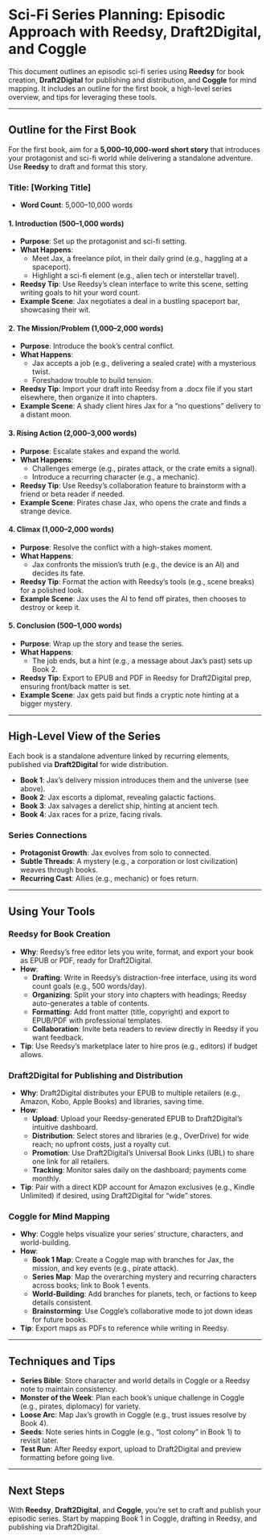 # Sci-Fi Series Planning: Episodic Approach with Reedsy, Draft2Digital, and Coggle

This document outlines an episodic sci-fi series using **Reedsy** for book creation, **Draft2Digital** for publishing and distribution, and **Coggle** for mind mapping. It includes an outline for the first book, a high-level series overview, and tips for leveraging these tools.

---

## Outline for the First Book

For the first book, aim for a **5,000–10,000-word short story** that introduces your protagonist and sci-fi world while delivering a standalone adventure. Use **Reedsy** to draft and format this story.

### **Title: [Working Title]**
- **Word Count**: 5,000–10,000 words

#### **1. Introduction (500–1,000 words)**
- **Purpose**: Set up the protagonist and sci-fi setting.
- **What Happens**:
  - Meet Jax, a freelance pilot, in their daily grind (e.g., haggling at a spaceport).
  - Highlight a sci-fi element (e.g., alien tech or interstellar travel).
- **Reedsy Tip**: Use Reedsy’s clean interface to write this scene, setting writing goals to hit your word count.
- **Example Scene**: Jax negotiates a deal in a bustling spaceport bar, showcasing their wit.

#### **2. The Mission/Problem (1,000–2,000 words)**
- **Purpose**: Introduce the book’s central conflict.
- **What Happens**:
  - Jax accepts a job (e.g., delivering a sealed crate) with a mysterious twist.
  - Foreshadow trouble to build tension.
- **Reedsy Tip**: Import your draft into Reedsy from a .docx file if you start elsewhere, then organize it into chapters.
- **Example Scene**: A shady client hires Jax for a “no questions” delivery to a distant moon.

#### **3. Rising Action (2,000–3,000 words)**
- **Purpose**: Escalate stakes and expand the world.
- **What Happens**:
  - Challenges emerge (e.g., pirates attack, or the crate emits a signal).
  - Introduce a recurring character (e.g., a mechanic).
- **Reedsy Tip**: Use Reedsy’s collaboration feature to brainstorm with a friend or beta reader if needed.
- **Example Scene**: Pirates chase Jax, who opens the crate and finds a strange device.

#### **4. Climax (1,000–2,000 words)**
- **Purpose**: Resolve the conflict with a high-stakes moment.
- **What Happens**:
  - Jax confronts the mission’s truth (e.g., the device is an AI) and decides its fate.
- **Reedsy Tip**: Format the action with Reedsy’s tools (e.g., scene breaks) for a polished look.
- **Example Scene**: Jax uses the AI to fend off pirates, then chooses to destroy or keep it.

#### **5. Conclusion (500–1,000 words)**
- **Purpose**: Wrap up the story and tease the series.
- **What Happens**:
  - The job ends, but a hint (e.g., a message about Jax’s past) sets up Book 2.
- **Reedsy Tip**: Export to EPUB and PDF in Reedsy for Draft2Digital prep, ensuring front/back matter is set.
- **Example Scene**: Jax gets paid but finds a cryptic note hinting at a bigger mystery.

---

## High-Level View of the Series

Each book is a standalone adventure linked by recurring elements, published via **Draft2Digital** for wide distribution.

- **Book 1**: Jax’s delivery mission introduces them and the universe (see above).
- **Book 2**: Jax escorts a diplomat, revealing galactic factions.
- **Book 3**: Jax salvages a derelict ship, hinting at ancient tech.
- **Book 4**: Jax races for a prize, facing rivals.

### **Series Connections**
- **Protagonist Growth**: Jax evolves from solo to connected.
- **Subtle Threads**: A mystery (e.g., a corporation or lost civilization) weaves through books.
- **Recurring Cast**: Allies (e.g., mechanic) or foes return.

---

## Using Your Tools

### **Reedsy for Book Creation**
- **Why**: Reedsy’s free editor lets you write, format, and export your book as EPUB or PDF, ready for Draft2Digital.
- **How**:
  - **Drafting**: Write in Reedsy’s distraction-free interface, using its word count goals (e.g., 500 words/day).
  - **Organizing**: Split your story into chapters with headings; Reedsy auto-generates a table of contents.
  - **Formatting**: Add front matter (title, copyright) and export to EPUB/PDF with professional templates.
  - **Collaboration**: Invite beta readers to review directly in Reedsy if you want feedback.
- **Tip**: Use Reedsy’s marketplace later to hire pros (e.g., editors) if budget allows.

### **Draft2Digital for Publishing and Distribution**
- **Why**: Draft2Digital distributes your EPUB to multiple retailers (e.g., Amazon, Kobo, Apple Books) and libraries, saving time.
- **How**:
  - **Upload**: Upload your Reedsy-generated EPUB to Draft2Digital’s intuitive dashboard.
  - **Distribution**: Select stores and libraries (e.g., OverDrive) for wide reach; no upfront costs, just a royalty cut.
  - **Promotion**: Use Draft2Digital’s Universal Book Links (UBL) to share one link for all retailers.
  - **Tracking**: Monitor sales daily on the dashboard; payments come monthly.
- **Tip**: Pair with a direct KDP account for Amazon exclusives (e.g., Kindle Unlimited) if desired, using Draft2Digital for “wide” stores.

### **Coggle for Mind Mapping**
- **Why**: Coggle helps visualize your series’ structure, characters, and world-building.
- **How**:
  - **Book 1 Map**: Create a Coggle map with branches for Jax, the mission, and key events (e.g., pirate attack).
  - **Series Map**: Map the overarching mystery and recurring characters across books; link to Book 1 events.
  - **World-Building**: Add branches for planets, tech, or factions to keep details consistent.
  - **Brainstorming**: Use Coggle’s collaborative mode to jot down ideas for future books.
- **Tip**: Export maps as PDFs to reference while writing in Reedsy.

---

## Techniques and Tips
- **Series Bible**: Store character and world details in Coggle or a Reedsy note to maintain consistency.
- **Monster of the Week**: Plan each book’s unique challenge in Coggle (e.g., pirates, diplomacy) for variety.
- **Loose Arc**: Map Jax’s growth in Coggle (e.g., trust issues resolve by Book 4).
- **Seeds**: Note series hints in Coggle (e.g., “lost colony” in Book 1) to revisit later.
- **Test Run**: After Reedsy export, upload to Draft2Digital and preview formatting before going live.

---

## Next Steps
With **Reedsy**, **Draft2Digital**, and **Coggle**, you’re set to craft and publish your episodic series. Start by mapping Book 1 in Coggle, drafting in Reedsy, and publishing via Draft2Digital.

